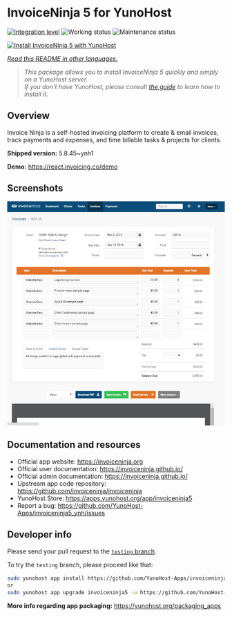 <!--
N.B.: This README was automatically generated by <https://github.com/YunoHost/apps/tree/master/tools/readme_generator>
It shall NOT be edited by hand.
-->

# InvoiceNinja 5 for YunoHost

[![Integration level](https://dash.yunohost.org/integration/invoiceninja5.svg)](https://dash.yunohost.org/appci/app/invoiceninja5) ![Working status](https://ci-apps.yunohost.org/ci/badges/invoiceninja5.status.svg) ![Maintenance status](https://ci-apps.yunohost.org/ci/badges/invoiceninja5.maintain.svg)

[![Install InvoiceNinja 5 with YunoHost](https://install-app.yunohost.org/install-with-yunohost.svg)](https://install-app.yunohost.org/?app=invoiceninja5)

*[Read this README in other languages.](./ALL_README.md)*

> *This package allows you to install InvoiceNinja 5 quickly and simply on a YunoHost server.*  
> *If you don't have YunoHost, please consult [the guide](https://yunohost.org/install) to learn how to install it.*

## Overview

Invoice Ninja is a self-hosted invoicing platform to create & email invoices, track payments and expenses, and time billable tasks & projects for clients.


**Shipped version:** 5.8.45~ynh1

**Demo:** <https://react.invoicing.co/demo>

## Screenshots

![Screenshot of InvoiceNinja 5](./doc/screenshots/Create-Invoices-in-Seconds.png)

## Documentation and resources

- Official app website: <https://invoiceninja.org>
- Official user documentation: <https://invoiceninja.github.io/>
- Official admin documentation: <https://invoiceninja.github.io/>
- Upstream app code repository: <https://github.com/invoiceninja/invoiceninja>
- YunoHost Store: <https://apps.yunohost.org/app/invoiceninja5>
- Report a bug: <https://github.com/YunoHost-Apps/invoiceninja5_ynh/issues>

## Developer info

Please send your pull request to the [`testing` branch](https://github.com/YunoHost-Apps/invoiceninja5_ynh/tree/testing).

To try the `testing` branch, please proceed like that:

```bash
sudo yunohost app install https://github.com/YunoHost-Apps/invoiceninja5_ynh/tree/testing --debug
or
sudo yunohost app upgrade invoiceninja5 -u https://github.com/YunoHost-Apps/invoiceninja5_ynh/tree/testing --debug
```

**More info regarding app packaging:** <https://yunohost.org/packaging_apps>
